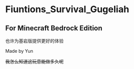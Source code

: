 # Fiuntions_Survival_Gugeliah

## For Minecraft Bedrock Edition

也许为基岩版提供更好的体验

Made by Yun

~~我怎么知道这玩意能做多久呢~~
